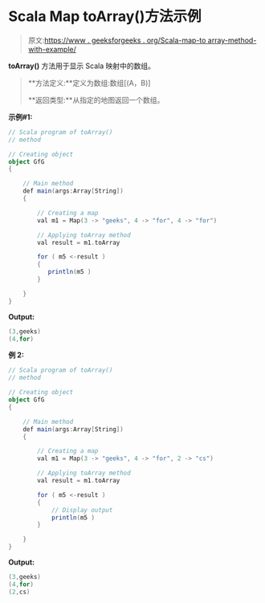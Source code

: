 # Scala Map toArray()方法示例

> 原文:[https://www . geeksforgeeks . org/Scala-map-to array-method-with-example/](https://www.geeksforgeeks.org/scala-map-toarray-method-with-example/)

**toArray()** 方法用于显示 Scala 映射中的数组。

> **方法定义:**定义为数组:数组[(A，B)]
> 
> **返回类型:**从指定的地图返回一个数组。

**示例#1:**

```scala
// Scala program of toArray()
// method

// Creating object
object GfG
{ 

    // Main method
    def main(args:Array[String])
    {

        // Creating a map
        val m1 = Map(3 -> "geeks", 4 -> "for", 4 -> "for")

        // Applying toArray method
        val result = m1.toArray

        for ( m5 <-result )
        {
           println(m5 )
        } 

    }
}
```

**Output:**

```scala
(3,geeks)
(4,for)

```

**例 2:**

```scala
// Scala program of toArray()
// method

// Creating object
object GfG
{ 

    // Main method
    def main(args:Array[String])
    {

        // Creating a map
        val m1 = Map(3 -> "geeks", 4 -> "for", 2 -> "cs")

        // Applying toArray method
        val result = m1.toArray

        for ( m5 <-result )
        {
            // Display output
            println(m5 )
        } 

    }
}
```

**Output:**

```scala
(3,geeks)
(4,for)
(2,cs)

```